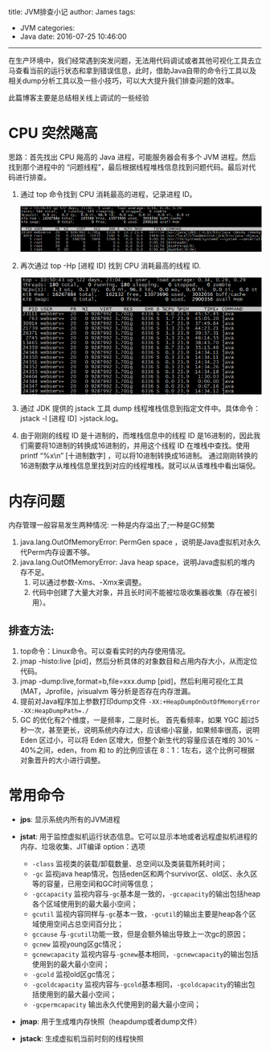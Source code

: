 title: JVM排查小记
author: James
tags:
  - JVM
categories:
  - Java
date: 2016-07-25 10:46:00
---
在生产环境中，我们经常遇到突发问题，无法用代码调试或者其他可视化工具去立马查看当前的运行状态和拿到错误信息，此时，借助Java自带的命令行工具以及相关dump分析工具以及一些小技巧，可以大大提升我们排查问题的效率。

此篇博客主要是总结相关线上调试的一些经验
<!-- more -->

# CPU 突然飚高

思路：首先找出 CPU 飚高的 Java 进程，可能服务器会有多个 JVM 进程。然后找到那个进程中的 “问题线程”，最后根据线程堆栈信息找到问题代码。最后对代码进行排查。

1. 通过 top 命令找到 CPU 消耗最高的进程，记录进程 ID。

   ![](/images/jvm_trouble/top.png)

2. 再次通过 top -Hp [进程 ID] 找到 CPU 消耗最高的线程 ID.

   ![](/images/jvm_trouble/thread.png)

3. 通过 JDK 提供的 jstack 工具 dump 线程堆栈信息到指定文件中。具体命令：jstack -l [进程 ID] >jstack.log。
4. 由于刚刚的线程 ID 是十进制的，而堆栈信息中的线程 ID 是16进制的，因此我们需要将10进制的转换成16进制的，并用这个线程 ID 在堆栈中查找。使用 printf “%x\n” [十进制数字] ，可以将10进制转换成16进制。
   通过刚刚转换的16进制数字从堆栈信息里找到对应的线程堆栈。就可以从该堆栈中看出端倪。

# 内存问题
内存管理一般容易发生两种情况: 一种是内存溢出了;一种是GC频繁

1. java.lang.OutOfMemoryError: PermGen space ，说明是Java虚拟机对永久代Perm内存设置不够。
2. java.lang.OutOfMemoryError: Java heap space，说明Java虚拟机的堆内存不足。
   1. 可以通过参数-Xms、-Xmx来调整。 
   2. 代码中创建了大量大对象，并且长时间不能被垃圾收集器收集（存在被引用）。 

## 排查方法:

1. top命令：Linux命令。可以查看实时的内存使用情况。   
2. jmap -histo:live [pid]，然后分析具体的对象数目和占用内存大小，从而定位代码。 
3. jmap -dump:live,format=b,file=xxx.dump [pid]，然后利用可视化工具(MAT，Jprofile，jvisualvm 等分析是否存在内存泄漏。 
4. 提前对Java程序加上参数打印dump文件 `-XX:+HeapDumpOnOutOfMemoryError -XX:HeapDumpPath=./`
5. GC 的优化有2个维度，一是频率，二是时长。 首先看频率，如果 YGC 超过5秒一次，甚至更长，说明系统内存过大，应该缩小容量，如果频率很高，说明 Eden 区过小，可以将 Eden 区增大，但整个新生代的容量应该在堆的 30% - 40%之间，eden，from 和 to 的比例应该在 8：1：1左右，这个比例可根据对象晋升的大小进行调整。

# 常用命令

- **jps**: 显示系统内所有的JVM进程 

- **jstat**: 用于监控虚拟机运行状态信息。它可以显示本地或者远程虚拟机进程的内存、垃圾收集、JIT编译 
  option：选项
  - `-class`
    监视类的装载/卸载数量、总空间以及类装载所耗时间；
  - `-gc`
    监视java heap情况，包括eden区和两个survivor区、old区、永久区等的容量，已用空间和GC时间等信息；
  - `-gccapacity`
    监视内容与`-gc`基本是一致的，`-gccapacity`的输出包括heap各个区域使用到的最大最小空间；
  - `gcutil`
    监视内容同样与`-gc`基本一致，`-gcutil`的输出主要是heap各个区域使用空间占总空间百分比；
  - `gccause`
    与`-gcutil`功能一致，但是会额外输出导致上一次gc的原因；
  - `gcnew`
    监视young区gc情况；
  - `gcnewcapacity`
    监视内容与`-gcnew`基本相同，`-gcnewcapacity`的输出包括使用到的最大最小空间；
  - `-gcold`
    监视old区gc情况；
  - `-gcoldcapacity`
    监视内容与`-gcold`基本相同，`-gcoldcapacity`的输出包括使用到的最大最小空间；
  - `-gcpermcapacity`
    输出永久代使用到的最大最小空间；

- **jmap**: 用于生成堆内存快照（heapdump或者dump文件） 

- **jstack**: 生成虚拟机当前时刻的线程快照 

